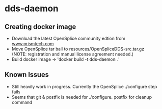 # dds-daemon

## Creating docker image

- Download the latest OpenSplice community edtion from www.prismtech.com
- Move OpenSplice tar ball to resources/OpenSpliceDDS-src.tar.gz (NOTE: registration and manual license agreement needed.)
- Build docker image -> 'docker build -t dds-daemon .'

## Known Issues

 - Still heavily work in progress. Currently the OpenSplice ./configure step fails
 - Seems that git & postfix is needed for ./configure. postfix for cleanup command
